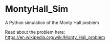# MontyHall_Sim
A Python simulation of the Monty Hall problem

Read about the problem here: https://en.wikipedia.org/wiki/Monty_Hall_problem
